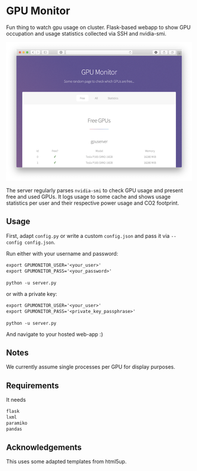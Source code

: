 # GPU Monitor

Fun thing to watch gpu usage on cluster. Flask-based webapp to show GPU occupation and usage statistics collected via SSH and nvidia-smi.

![Screenshot](example.png)

The server regularly parses `nvidia-smi` to check GPU usage and present free and used GPUs. It logs usage to some cache and shows usage statistics per user and their respective power usage and CO2 footprint.

## Usage
First, adapt `config.py` or write a custom `config.json` and pass it via `--config config.json`.

Run either with your username and password:
```
export GPUMONITOR_USER='<your_user>'
export GPUMONITOR_PASS='<your_password>'

python -u server.py
```

or with a private key:
```
export GPUMONITOR_USER='<your_user>'
export GPUMONITOR_PASS='<private_key_passphrase>'

python -u server.py
```

And navigate to your hosted web-app :)

## Notes
We currently assume single processes per GPU for display purposes.

## Requirements
It needs
```
flask
lxml
paramiko
pandas
```

## Acknowledgements
This uses some adapted templates from html5up.
